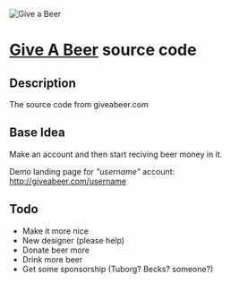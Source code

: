 ![Give a Beer](http://giveabeer.com/gfx/giveabeer.png)


# [Give A Beer](http://giveabeer.com/ "Beer") source code

## Description

The source code from giveabeer.com

## Base Idea

Make an account and then start reciving beer money in it.

Demo landing page for _"username"_ account: http://giveabeer.com/username

## Todo

* Make it more nice
* New designer (please help)
* Donate beer more
* Drink more beer
* Get some sponsorship (Tuborg? Becks? someone?)

